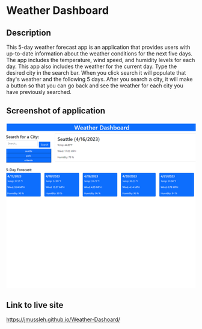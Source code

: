 # Weather Dashboard

## Description
This 5-day weather forecast app is an application that provides users with up-to-date information about the weather conditions for the next five days. The app includes the temperature, wind speed, and humidity levels for each day. This app also includes the weather for the current day. 
Type the desired city in the search bar. When you click search it will populate that day's weather and the following 5 days. After you search a city, it will make a button so that you can go back and see the weather for each city you have previously searched. 

## Screenshot of application
<img title="Weather Dashboard" alt="Screenshot of Weather Dashboard" src="assets\weatherdashboardlivescreenshot.png">

## Link to live site
https://jmussleh.github.io/Weather-Dashoard/
